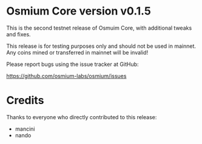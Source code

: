 # Osmium Core version v0.1.5

This is the second testnet release of Osmuim Core, with additional tweaks and fixes.

This release is for testing purposes only and should not be used in mainnet. Any coins mined or transferred in mainnet will be invalid!

Please report bugs using the issue tracker at GitHub:

  <https://github.com/osmium-labs/osmium/issues>


# Credits

Thanks to everyone who directly contributed to this release:

- mancini
- nando